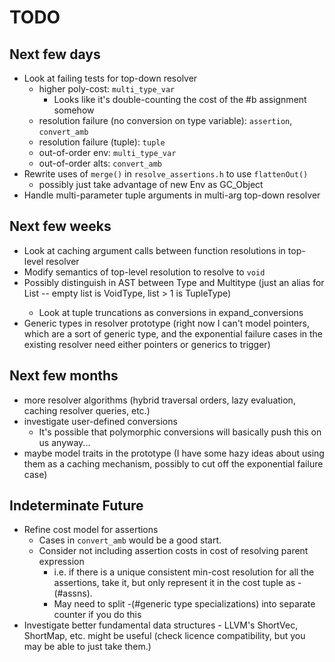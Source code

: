 # TODO #

## Next few days ##
* Look at failing tests for top-down resolver
  * higher poly-cost: `multi_type_var`
    * Looks like it's double-counting the cost of the #b assignment somehow
  * resolution failure (no conversion on type variable): `assertion`, `convert_amb`
  * resolution failure (tuple): `tuple`
  * out-of-order env: `multi_type_var`
  * out-of-order alts: `convert_amb`
* Rewrite uses of `merge()` in `resolve_assertions.h` to use `flattenOut()`
  * possibly just take advantage of new Env as GC_Object
* Handle multi-parameter tuple arguments in multi-arg top-down resolver

## Next few weeks ##
* Look at caching argument calls between function resolutions in top-level resolver
* Modify semantics of top-level resolution to resolve to `void`
* Possibly distinguish in AST between Type and Multitype (just an alias for List<Type> -- empty list is VoidType, list > 1 is TupleType)
  * Look at tuple truncations as conversions in expand_conversions
* Generic types in resolver prototype (right now I can't model pointers, which are a sort of generic type, and the exponential failure cases in the existing resolver need either pointers or generics to trigger)

## Next few months ##
* more resolver algorithms (hybrid traversal orders, lazy evaluation, caching resolver queries, etc.)
* investigate user-defined conversions
  * It's possible that polymorphic conversions will basically push this on us anyway...
* maybe model traits in the prototype (I have some hazy ideas about using them as a caching mechanism, possibly to cut off the exponential failure case)

## Indeterminate Future ##
* Refine cost model for assertions
  * Cases in `convert_amb` would be a good start.
  * Consider not including assertion costs in cost of resolving parent expression 
    * i.e. if there is a unique consistent min-cost resolution for all the assertions, take it, but only represent it in the cost tuple as -(#assns).
    * May need to split -(#generic type specializations) into separate counter if you do this
* Investigate better fundamental data structures - LLVM's ShortVec, ShortMap, etc. might be useful (check licence compatibility, but you may be able to just take them.)
